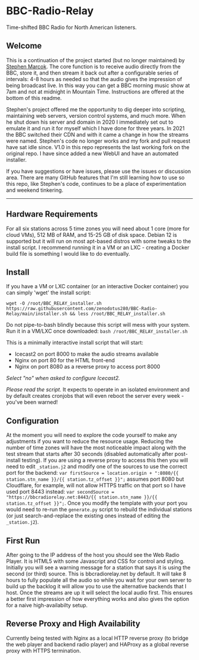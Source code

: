 # BBC-Radio-Relay

Time-shifted BBC Radio for North American listeners.

## Welcome

This is a continuation of the project started (but no longer maintained) by [Stephen Marcok](https://github.com/marcokstephen/BBCRadioDelay). The core function is to receive audio directly from the BBC, store it, and then stream it back out after a configurable series of intervals: 4-8 hours as needed so that the audio gives the impression of being broadcast live. In this way you can get a BBC morning music show at 7am and not at midnight in Mountain Time. Instructions are offered at the bottom of this readme.

Stephen's project offered me the opportunity to dig deeper into scripting, maintaining web servers, version control systems, and much more. When he shut down his server and domain in 2020 I immediately set out to emulate it and run it for myself which I have done for three years. In 2021 the BBC switched their CDN and with it came a change in how the streams were named. Stephen's code no longer works and my fork and pull request have sat idle since. V1.0 in this repo represents the last working fork on the original repo. I have since added a new WebUI and have an automated installer.

If you have suggestions or have issues, please use the issues or discussion area. There are many GitHub features that I'm still learning how to use so this repo, like Stephen's code, continues to be a place of experimentation and weekend tinkering.

---

## Hardware Requirements

For all six stations across 5 time zones you will need about 1 core (more for cloud VMs), 512 MB of RAM, and 15-25 GB of disk space. Debian 12 is supported but it will run on most apt-based distros with some tweaks to the install script. I recommend running it in a VM or an LXC - creating a Docker build file is something I would like to do eventually.

## Install

If you have a VM or LXC container (or an interactive Docker container) you can simply 'wget' the install script:

`wget -O /root/BBC_RELAY_installer.sh https://raw.githubusercontent.com/zenodotus280/BBC-Radio-Relay/main/installer.sh && less /root/BBC_RELAY_installer.sh`

Do not pipe-to-bash blindly because this script will mess with your system. Run it in a VM/LXC once downloaded: `bash /root/BBC_RELAY_installer.sh`

This is a minimally interactive install script that will start:
- Icecast2 on port 8000 to make the audio streams available
- Nginx on port 80 for the HTML front-end
- Nginx on port 8080 as a reverse proxy to access port 8000

*Select "no" when asked to configure Icecast2.*

*Please read the script*. It expects to operate in an isolated environment and by default creates cronjobs that will even reboot the server every week - you've been warned!

## Configuration

At the moment you will need to explore the code yourself to make any adjustments if you want to reduce the resource usage. Reducing the number of time zones will have the most noticeable impact along with the test stream that starts after 30 seconds (disabled automatically after post-install testing). If you are using a reverse proxy to access this then you will need to edit `_station.j2` and modify one of the sources to use the correct port for the backend:
`var firstSource = location.origin + ":8080/{{ station.stn_name }}/{{ station.tz_offset }}";` assumes port 8080 but Cloudflare, for example, will not allow HTTPS traffic on that port so I have used port 8443 instead: `var secondSource = "https://bbcradiorelay.net:8443/{{ station.stn_name }}/{{ station.tz_offset }}";`. Once you modify the template with your port you would need to re-run the `generate.py` script to rebuild the individual stations (or just search-and-replace the existing ones instead of editing the `_station.j2`).

## First Run

After going to the IP address of the host you should see the Web Radio Player. It is HTML5 with some Javascript and CSS for control and styling. Initially you will see a warning message for a station that says it is using the second (or third) source. This is bbcradiorelay.net by default. It will take 8 hours to fully populate all the audio so while you wait for your own server to build up the backlog it will allow you to use the alternative backends that I host. Once the streams are up it will select the local audio first. This ensures a better first impression of how everything works and also gives the option for a naive high-availabilty setup.

## Reverse Proxy and High Availability

Currently being tested with Nginx as a local HTTP reverse proxy (to bridge the web player and backend radio player) and HAProxy as a global reverse proxy with HTTPS termination.